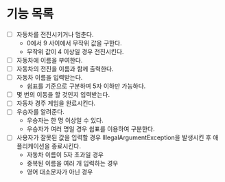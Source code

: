# 기능 목록

- [ ] 자동차를 전진시키거나 멈춘다.
  - 0에서 9 사이에서 무작위 값을 구한다.
  - 무작위 값이 4 이상일 경우 전진시킨다.
- [ ] 자동차에 이름을 부여한다.
- [ ] 자동차의 전진을 이름과 함께 출력한다.
- [ ] 자동차 이름을 입력받는다.
  - 쉼표를 기준으로 구분하며 5자 이하만 가능하다.
- [ ] 몇 번의 이동을 할 것인지 입력받는다.
- [ ] 자동차 경주 게임을 완료시킨다.
- [ ] 우승자를 알려준다.
  - 우승자는 한 명 이상일 수 있다.
  - 우승자가 여러 명일 경우 쉼표를 이용하여 구분한다.
- [ ] 사용자가 잘못된 값을 입력할 경우 IllegalArgumentException을 발생시킨 후 애플리케이션을 종료시킨다.
  - 자동차 이름이 5자 초과일 경우
  - 중복된 이름을 여러 개 입력하는 경우
  - 영어 대소문자가 아닌 경우